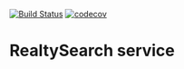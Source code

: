 [![Build Status](https://travis-ci.org/protpolymer/realty-search.svg?branch=master)](https://travis-ci.org/protpolymer/realty-search) [![codecov](https://codecov.io/gh/protpolymer/realty-search/branch/master/graph/badge.svg)](https://codecov.io/gh/protpolymer/realty-search)

# RealtySearch service